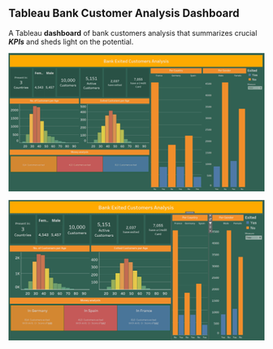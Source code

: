 ## Tableau Bank Customer Analysis Dashboard

A Tableau **dashboard** of bank customers analysis that summarizes crucial ***KPIs*** and sheds light on the potential. <br/>

![](Customets_Dashboard.gif)

![Bank Customers Dashboard](Bank_dashBoard.png)

